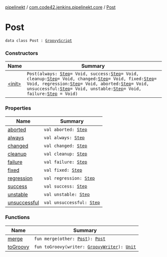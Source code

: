 [pipelinekt](../../index.md) / [com.code42.jenkins.pipelinekt.core](../index.md) / [Post](./index.md)

# Post

`data class Post : `[`GroovyScript`](../../com.code42.jenkins.pipelinekt.core.writer/-groovy-script/index.md)

### Constructors

| Name | Summary |
|---|---|
| [&lt;init&gt;](-init-.md) | `Post(always: `[`Step`](../../com.code42.jenkins.pipelinekt.core.step/-step/index.md)` = Void, success: `[`Step`](../../com.code42.jenkins.pipelinekt.core.step/-step/index.md)` = Void, cleanup: `[`Step`](../../com.code42.jenkins.pipelinekt.core.step/-step/index.md)` = Void, changed: `[`Step`](../../com.code42.jenkins.pipelinekt.core.step/-step/index.md)` = Void, fixed: `[`Step`](../../com.code42.jenkins.pipelinekt.core.step/-step/index.md)` = Void, regression: `[`Step`](../../com.code42.jenkins.pipelinekt.core.step/-step/index.md)` = Void, aborted: `[`Step`](../../com.code42.jenkins.pipelinekt.core.step/-step/index.md)` = Void, unsuccessful: `[`Step`](../../com.code42.jenkins.pipelinekt.core.step/-step/index.md)` = Void, unstable: `[`Step`](../../com.code42.jenkins.pipelinekt.core.step/-step/index.md)` = Void, failure: `[`Step`](../../com.code42.jenkins.pipelinekt.core.step/-step/index.md)` = Void)` |

### Properties

| Name | Summary |
|---|---|
| [aborted](aborted.md) | `val aborted: `[`Step`](../../com.code42.jenkins.pipelinekt.core.step/-step/index.md) |
| [always](always.md) | `val always: `[`Step`](../../com.code42.jenkins.pipelinekt.core.step/-step/index.md) |
| [changed](changed.md) | `val changed: `[`Step`](../../com.code42.jenkins.pipelinekt.core.step/-step/index.md) |
| [cleanup](cleanup.md) | `val cleanup: `[`Step`](../../com.code42.jenkins.pipelinekt.core.step/-step/index.md) |
| [failure](failure.md) | `val failure: `[`Step`](../../com.code42.jenkins.pipelinekt.core.step/-step/index.md) |
| [fixed](fixed.md) | `val fixed: `[`Step`](../../com.code42.jenkins.pipelinekt.core.step/-step/index.md) |
| [regression](regression.md) | `val regression: `[`Step`](../../com.code42.jenkins.pipelinekt.core.step/-step/index.md) |
| [success](success.md) | `val success: `[`Step`](../../com.code42.jenkins.pipelinekt.core.step/-step/index.md) |
| [unstable](unstable.md) | `val unstable: `[`Step`](../../com.code42.jenkins.pipelinekt.core.step/-step/index.md) |
| [unsuccessful](unsuccessful.md) | `val unsuccessful: `[`Step`](../../com.code42.jenkins.pipelinekt.core.step/-step/index.md) |

### Functions

| Name | Summary |
|---|---|
| [merge](merge.md) | `fun merge(other: `[`Post`](./index.md)`): `[`Post`](./index.md) |
| [toGroovy](to-groovy.md) | `fun toGroovy(writer: `[`GroovyWriter`](../../com.code42.jenkins.pipelinekt.core.writer/-groovy-writer/index.md)`): `[`Unit`](https://kotlinlang.org/api/latest/jvm/stdlib/kotlin/-unit/index.html) |
